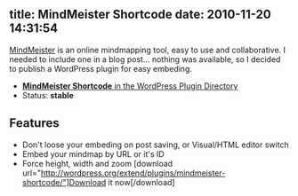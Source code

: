 title: MindMeister Shortcode
date: 2010-11-20 14:31:54
---

[MindMeister](http://www.mindmeister.com/) is an online mindmapping tool, easy to use and collaborative. I needed to include one in a blog post... nothing was available, so I decided to publish a WordPress plugin for easy embeding.

<!--more-->

*   **[MindMeister Shortcode](http://wordpress.org/extend/plugins/mindmeister-shortcode/)**[ in the WordPress Plugin Directory](http://wordpress.org/extend/plugins/mindmeister-shortcode/)
*   Status: **stable**

## Features

*   Don't loose your embeding on post saving, or Visual/HTML editor switch
*   Embed your mindmap by URL or it's ID
*   Force height, width and zoom
[download url="http://wordpress.org/extend/plugins/mindmeister-shortcode/"]Download it now[/download]